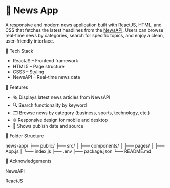# 📰 News App

A responsive and modern news application built with ReactJS, HTML, and CSS that fetches the latest headlines from the [NewsAPI](https://newsapi.org/).
Users can browse real-time news by categories, search for specific topics, and enjoy a clean, user-friendly interface.

🚀 Tech Stack

- ReactJS – Frontend framework
- HTML5 – Page structure
- CSS3 – Styling
- NewsAPI – Real-time news data

📌 Features

- 🗞️ Displays latest news articles from NewsAPI
- 🔍 Search functionality by keyword
- 🗂️ Browse news by category (business, sports, technology, etc.)
- 🌐 Responsive design for mobile and desktop
- 📅 Shows publish date and source

📁 Folder Structure

news-app/
├── public/
├── src/
│   ├── components/
│   ├── pages/
│   ├── App.js
│   └── index.js
├── .env
├── package.json
└── README.md

🙌 Acknowledgements

NewsAPI

ReactJS
